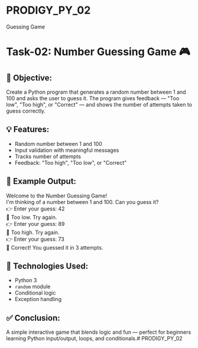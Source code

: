 # PRODIGY_PY_02
Guessing Game
# Task-02: Number Guessing Game 🎮

## 🎯 Objective:
Create a Python program that generates a random number between 1 and 100 and asks the user to guess it. The program gives feedback — "Too low", "Too high", or "Correct" — and shows the number of attempts taken to guess correctly.

## 💡 Features:
- Random number between 1 and 100
- Input validation with meaningful messages
- Tracks number of attempts
- Feedback: "Too high", "Too low", or "Correct"

## 🧪 Example Output:
Welcome to the Number Guessing Game!  
I'm thinking of a number between 1 and 100. Can you guess it?  
👉 Enter your guess: 42  
🔻 Too low. Try again.  
👉 Enter your guess: 89  
🔺 Too high. Try again.  
👉 Enter your guess: 73  
🎉 Correct! You guessed it in 3 attempts.

## 🧰 Technologies Used:
- Python 3
- `random` module
- Conditional logic
- Exception handling

## ✅ Conclusion:
A simple interactive game that blends logic and fun — perfect for beginners learning Python input/output, loops, and conditionals.# PRODIGY_PY_02
